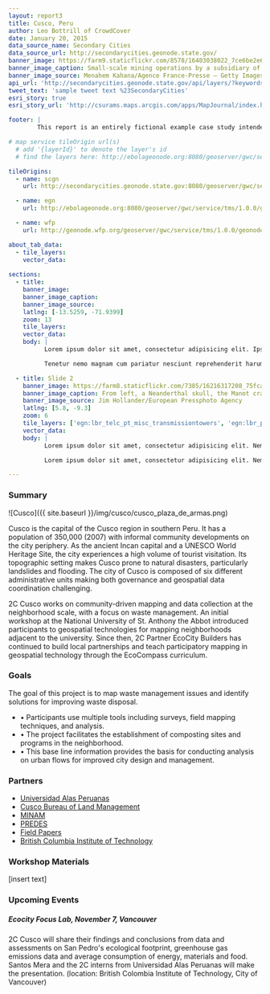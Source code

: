```yaml
---
layout: report3
title: Cusco, Peru
author: Leo Bottrill of CrowdCover
date: January 20, 2015
data_source_name: Secondary Cities
data_source_url: http://secondarycities.geonode.state.gov/
banner_image: https://farm9.staticflickr.com/8578/16403038022_7ce6be2e6d.jpg
banner_image_caption: Small-scale mining operations by a subsidiary of the mining company MINECOM
banner_image_source: Menahem Kahana/Agence France-Presse — Getty Images
api_url: 'http://secondarycities.geonode.state.gov/api/layers/?keywords__slug__in=cusco'
tweet_text: 'sample tweet text %23SecondaryCities'
esri_story: true
esri_story_url: 'http://csurams.maps.arcgis.com/apps/MapJournal/index.html?appid=32901d0be6fa4afb8dab5dba01b8d4ff'

footer: |
        This report is an entirely fictional example case study intended to demonstrate report editing capabilities.

# map service tileOrigin url(s)
  # add '{layerId}' to denote the layer's id
  # find the layers here: http://ebolageonode.org:8080/geoserver/gwc/service/tms/1.0.0/

tileOrigins:
  - name: scgn
    url: http://secondarycities.geonode.state.gov:8080/geoserver/gwc/service/tms/1.0.0/geonode:{layerId}@EPSG:900913@png/{z}/{x}/{y}.png

  - name: egn
    url: http://ebolageonode.org:8080/geoserver/gwc/service/tms/1.0.0/geonode:{layerId}@EPSG:900913@png/{z}/{x}/{y}.png

  - name: wfp
    url: http://geonode.wfp.org/geoserver/gwc/service/tms/1.0.0/geonode:{layerId}@EPSG:900913@png/{z}/{x}/{y}.png

about_tab_data:
  - tile_layers: 
    vector_data:
    
sections:
  - title:
    banner_image:
    banner_image_caption:
    banner_image_source:
    latlng: [-13.5259, -71.9399]
    zoom: 13
    tile_layers:
    vector_data:
    body: |
          Lorem ipsum dolor sit amet, consectetur adipisicing elit. Ipsum, exercitationem tempore. Ipsam itaque magnam expedita quibusdam, architecto maxime, repellat eveniet laborum quidem quam quia autem! Consequatur natus quia distinctio rem neque atque aliquam dignissimos perferendis iure quaerat dicta et tempora animi magni, sapiente officiis optio hic ratione ipsum. Delectus, eum accusantium rem quia repellat, pariatur. Libero voluptatibus sequi non! Fugiat ipsum deleniti nulla, quibusdam cum velit sed eaque dolores molestiae quas, et asperiores!

          Tenetur nemo magnam cum pariatur nesciunt reprehenderit harum temporibus, autem cumque debitis animi quia provident incidunt, id. Cupiditate alias dolores voluptates voluptatibus, necessitatibus quasi quisquam quis veniam.Tenetur nemo magnam cum pariatur nesciunt reprehenderit harum temporibus, autem cumque debitis animi quia provident incidunt, id. Cupiditate alias dolores voluptates voluptatibus, necessitatibus quasi quisquam quis veniam.

  - title: Slide 2
    banner_image: https://farm8.staticflickr.com/7385/16216317208_75fca9f8db.jpg
    banner_image_caption: From left, a Neanderthal skull, the Manot cranium and a complete modern human skull on display near the cave in Israel where the Manot cranium was found.
    banner_image_source: Jim Hollander/European Pressphoto Agency
    latlng: [5.8, -9.3]
    zoom: 6
    tile_layers: ['egn:lbr_telc_pt_misc_transmissiontowers', 'egn:lbr_policestnp_undp']
    vector_data:
    body: |
          Lorem ipsum dolor sit amet, consectetur adipisicing elit. Nemo dolores sint est beatae et quam consequuntur veniam ad nesciunt. Dolore officiis excepturi amet tempore tempora consequuntur et ducimus doloremque facere placeat debitis, ipsa recusandae voluptatibus rem natus magni laboriosam aliquid incidunt, nihil esse ex provident atque nobis a. Dolorem fugit vitae quis nam et, deleniti, odio unde dolores. Ipsam, nihil.

          Lorem ipsum dolor sit amet, consectetur adipisicing elit. Nemo dolores sint est beatae et quam consequuntur veniam ad nesciunt. Dolore officiis excepturi amet tempore tempora consequuntur et ducimus doloremque facere placeat debitis, ipsa recusandae voluptatibus rem natus magni laboriosam aliquid incidunt, nihil esse ex provident atque nobis a.

---
```


### Summary

![Cusco]({{ site.baseurl }}/img/cusco/cusco_plaza_de_armas.png)

Cusco is the capital of the Cusco region in southern Peru.  It has a population of 350,000 (2007) with informal community developments on the city periphery.  As the ancient Incan capital and a UNESCO World Heritage Site, the city experiences a high volume of tourist visitation.  Its topographic setting makes Cusco prone to natural disasters, particularly landslides and flooding.  The city of Cusco is composed of six different administrative units making both governance and geospatial data coordination challenging.

2C Cusco works on community-driven mapping and data collection at the neighborhood scale, with a focus on waste management. An initial workshop at the National University of St. Anthony the Abbot introduced participants to geospatial technologies for mapping neighborhoods adjacent to the university.  Since then, 2C Partner EcoCity Builders has continued to build local partnerships and teach participatory mapping in geospatial technology through the EcoCompass curriculum.

### Goals

The goal of this project is to map waste management issues and identify solutions for improving waste disposal.

- &bull;  Participants use multiple tools including surveys, field mapping techniques, and analysis.  
- &bull;  The project facilitates the establishment of composting sites and programs in the neighborhood.  
- &bull;  This base line information provides the basis for conducting analysis on urban flows for improved city design and management.


### Partners

- [Universidad Alas Peruanas](http://www.uap.edu.pe/)
- [Cusco Bureau of Land Management](http://www.regioncusco.gob.pe/)
- [MINAM](http://www.minam.gob.pe/)
- [PREDES](http://www.predes.org.pe/)
- [Field Papers](http://fieldpapers.org/)
- [British Columbia Institute of Technology](http://www.bcit.ca/)

### Workshop Materials

[insert text]

### Upcoming Events

##### Ecocity Focus Lab, November 7, Vancouver
2C Cusco will share their findings and conclusions from data and assessments on San Pedro's ecological footprint, greenhouse gas emissions data and average consumption of energy, materials and food. Santos Mera and the 2C interns from Universidad Alas Peruanas will make the presentation. (location: British Colombia Institute of Technology, City of Vancouver) 





